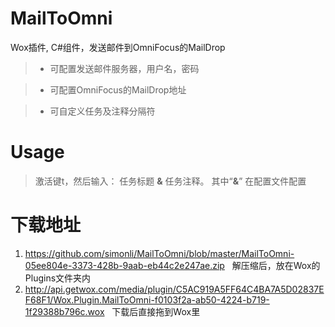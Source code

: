 # MailToOmni
Wox插件, C#组件，发送邮件到OmniFocus的MailDrop

> - 可配置发送邮件服务器，用户名，密码

> - 可配置OmniFocus的MailDrop地址

> - 可自定义任务及注释分隔符

# Usage
> 激活键t，然后输入： 任务标题 **&** 任务注释。 其中“**&**” 在配置文件配置

# 下载地址

1. https://github.com/simonli/MailToOmni/blob/master/MailToOmni-05ee804e-3373-428b-9aab-eb44c2e247ae.zip
   解压缩后，放在Wox的Plugins文件夹内
2. http://api.getwox.com/media/plugin/C5AC919A5FF64C4BA7A5D02837EF68F1/Wox.Plugin.MailToOmni-f0103f2a-ab50-4224-b719-1f29388b796c.wox
   下载后直接拖到Wox里

